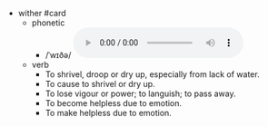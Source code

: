 - wither #card
	- phonetic
		- /ˈwɪðə/
		  <audio controls><source src="https://api.dictionaryapi.dev/media/pronunciations/en/wither-uk.mp3"></audio>
	- verb
		- To shrivel, droop or dry up, especially from lack of water.
		- To cause to shrivel or dry up.
		- To lose vigour or power; to languish; to pass away.
		- To become helpless due to emotion.
		- To make helpless due to emotion.